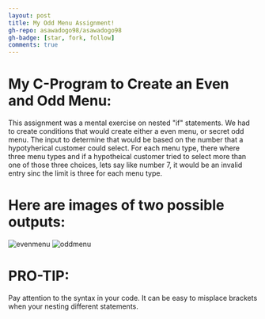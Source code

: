 ```yaml
---
layout: post
title: My Odd Menu Assignment!
gh-repo: asawadogo98/asawadogo98
gh-badge: [star, fork, follow]
comments: true
---
```

# My C-Program to Create an Even and Odd Menu: 
This assignment was a mental exercise on nested "if" statements. We had to create conditions that would create either a even menu, or secret odd menu. The input to determine that would be based on the number that a hypotyherical customer could select. For each menu type, there where three menu types and if a hypotheical customer tried to select more than one of those three choices, lets say like number 7, it would be an invalid entry sinc the limit is three for each menu type. 
# Here are images of two possible outputs:
![evenmenu](https://asawadogo98.github.io/assets/img/evenmenu.png)
![oddmenu](https://asawadogo98.github.io/assets/img/oddmenu.png)
# PRO-TIP:
Pay attention to the syntax in your code. It can be easy to misplace brackets when your nesting different statements. 
